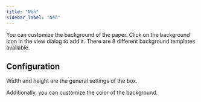 ```yaml
---
title: "Nền"
sidebar_label: "Nền"
---
```


You can customize the background of the paper. Click on the background icon in the view dialog to add it. There are 8 different background templates available.

## Configuration

Width and height are the general settings of the box.

Additionally, you can customize the color of the background.
